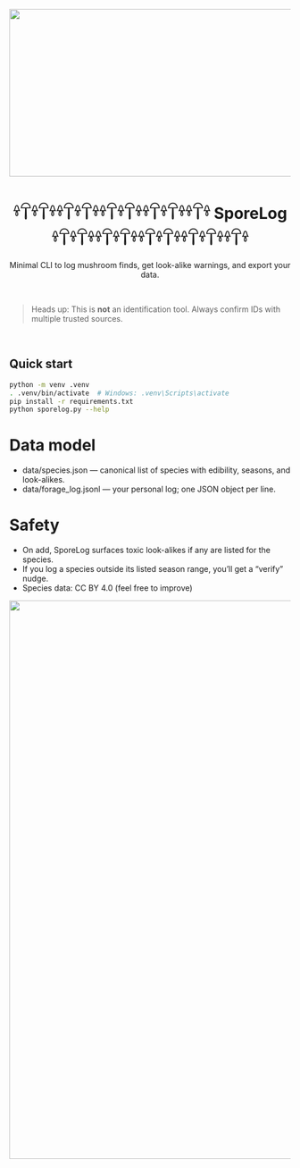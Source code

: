 <p align="center">
  <img src="https://github.com/user-attachments/assets/65c49c9d-a56e-42e5-b095-163485492279" width="550" height="300" >
</p>

<h1 align="center">𓍊𓋼𓍊𓋼𓍊𓍊𓋼𓍊𓋼𓍊𓍊𓋼𓍊𓋼𓍊𓍊𓋼𓍊𓋼𓍊𓍊𓋼𓍊 SporeLog 𓍊𓋼𓍊𓋼𓍊𓍊𓋼𓍊𓋼𓍊𓍊𓋼𓍊𓋼𓍊𓍊𓋼𓍊𓋼𓍊𓍊𓋼𓍊</h1>


<p align="center">
Minimal CLI to log mushroom finds, get look-alike warnings, and export your data.
  </p>
<br>
  

  > Heads up: This is **not** an identification tool. Always confirm IDs with multiple trusted sources.

<br>




## Quick start
```bash
python -m venv .venv
. .venv/bin/activate  # Windows: .venv\Scripts\activate
pip install -r requirements.txt
python sporelog.py --help
```


# Data model
- data/species.json — canonical list of species with edibility, seasons, and look-alikes.
- data/forage_log.jsonl — your personal log; one JSON object per line.

# Safety
- On add, SporeLog surfaces toxic look-alikes if any are listed for the species.
- If you log a species outside its listed season range, you’ll get a “verify” nudge.
- Species data: CC BY 4.0 (feel free to improve)



<p align="center">
  <img src="https://github.com/user-attachments/assets/c413a576-619c-4ab7-9f5b-ab73a39cb07a" width="1000" height="1000" >
</p>

